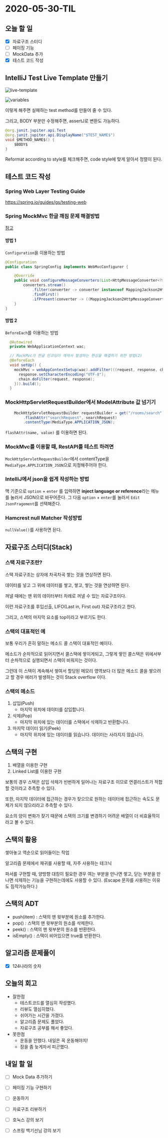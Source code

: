 # 2020-05-30-TIL

## 오늘 할 일

- [x] 자료구조 스터디
- [ ] 페이징 기능
- [ ] MockData 추가
- [x] 테스트 코드 작성

## IntelliJ Test Live Template 만들기

![live-template](https://i.imgur.com/sUWpdYj.png)

![variables](https://i.imgur.com/5eCmpAi.png)

이렇게 해주면 실패하는 test method를 만들어 줄 수 있다.

그리고, BODY 부분만 수정해주면, assertJ로 변환도 가능하다.

```java
@org.junit.jupiter.api.Test
@org.junit.jupiter.api.DisplayName("$TEST_NAME$")
void $METHOD_NAME$() {
    $BODY$
}
```

Reformat according to style를 체크해주면, code style에 맞게 알아서 정렬이 된다.

## 테스트 코드 작성

### Spring Web Layer Testing Guide

https://spring.io/guides/gs/testing-web

### Spring MockMvc 한글 깨짐 문제 해결방법

[참고](https://stackoverflow.com/questions/58525387/mockmvc-no-longer-handles-utf-8-characters-with-spring-boot-2-2-0-release)

#### 방법 1

`Configuration`을 이용하는 방법

```java
@Configuration
public class SpringConfig implements WebMvcConfigurer {

    @Override
    public void configureMessageConverters(List<HttpMessageConverter<?>> converters) {
        converters.stream()
            .filter(converter -> converter instanceof MappingJackson2HttpMessageConverter)
            .findFirst()
            .ifPresent(converter -> ((MappingJackson2HttpMessageConverter) converter).setDefaultCharset(UTF_8));
    }
}
```

#### 방법 2

`BeforeEach`를 이용하는 방법

```java
  @Autowired
  private WebApplicationContext wac;

  // MockMvc가 한글 인코딩이 깨져서 발생하는 현상을 해결하기 위한 방법(2)
  @BeforeEach
  void setUp() {
    mockMvc = webAppContextSetup(wac).addFilter(((request, response, chain) -> {
      response.setCharacterEncoding("UTF-8");
      chain.doFilter(request, response);
    })).build();
  }
```

### MockHttpServletRequestBuilder에서 ModelAttribute 값 넘기기

```java
    MockHttpServletRequestBuilder requestBuilder = get("/rooms/search")
        .flashAttr("searchRequest", searchRequest)
        .contentType(MediaType.APPLICATION_JSON);
```

`flashAttr(name, value)` 를 이용하면 된다. 

### MockMvc를 이용할 때, RestAPI를 테스트 하려면

`MockHttpServletRequestBuilder`에서 contentType을 `MediaType.APPLICATION_JSON`으로 지정해주어야 한다.

### IntelliJ에서 json을 쉽게 작성하는 방법

맥 기준으로 `option` + `enter` 를 입력하면 **inject language or reference**라는 메뉴를 눌러서 JSON으로 바꾸어준다. 그 다음 `option` + `enter`를 눌러서 `Edit JsonFragement`를 선택해준다.

### Hamcrest null Matcher 작성방법

`nullValue()`를 사용하면 된다.

## 자료구조 스터디(Stack)

### 스택 자료구조란?

스택 자료구조는 상자에 차곡차곡 쌓는 것을 연상하면 된다.

데이터를 넣고 그 위에 데이터를 쌓고, 쌓고, 쌓는 것을 연상하면 된다.

꺼낼 때에는 맨 위의 데이터부터 차례로 꺼낼 수 있는 자료구조이다.

이런 자료구조를 후입선출, LIFO(Last in, First out) 자료구조라고 한다.

그리고, 스택의 마지막 요소를 top이라고 부르기도 한다.

### 스택의 대표적인 예

보통 우리가 흔히 말하는 메소드 콜 스택이 대표적인 예이다.

메소드가 순차적으로 읽어지면서 콜스택에 쌓이게되고, 그렇게 쌓인 콜스택은 위에서부터 순차적으로 실행되면서 스택이 비워지는 것이다.

그런데 이 스택이 계속해서 쌓여서 할당된 메모리 영역보다 더 많은 메소드 콜을 쌓으려고 할 경우 에러가 발생하는 것이 Stack overflow 이다.

### 스택의 메소드

1. 삽입(Push)
   - 마지막 위치에 데이터를 삽입합니다.
2. 삭제(Pop)
   - 마지막 위치에 있는 데이터를 스택에서 삭제하고 반환합니다.
3. 마지막 데이터 읽기(Peek)
   - 마지막 위치에 있는 데이터를 읽습니다. 데이터는 사라지지 않습니다.

## 스택의 구현

1. 배열을 이용한 구현
2. Linked List를 이용한 구현

보통의 경우 스택은 삽입 삭제가 빈번하게 일어나는 자료구조 이므로 연결리스트가 적합할 것이라고 추측할 수 있다.

또한, 마지막 데이터에 접근하는 경우가 잦으므로 원하는 데이터에 접근하는 속도도 문제가 되지 않으리라고 추측할 수 있다.

요소의 양이 변화가 잦기 때문에 스택의 크기를 변경하기 어려운 배열이 더 비효율적이라고 볼 수 있다.

## 스택의 활용

쌓아놓고 역순으로 읽어들이는 작업

알고리즘 문제에서 재귀를 사용할 때, 자주 사용하는 테크닉

파서를 구현할 때, 양방향 대칭이 필요한 경우 여는 부분을 만나면 쌓고, 닫는 부분을 만나면 삭제하는 기능을 구현하는데에도 사용할 수 있다. (Escape 문자를 사용하는 이유도 짐작가능하다.)

## 스택의 ADT

- push(item) : 스택의 맨 윗부분에 원소를 추가한다.
- pop() : 스택의 맨 윗부분의 원소를 삭제한다.
- peek() : 스택의 맨 윗부분의 원소를 반환한다.
- isEmpty() : 스택이 비어있으면 true를 반환한다.

## 알고리즘 문제풀이

- [x] 124나라의 숫자

## 오늘의 회고

- 잘한점
  - 테스트코드를 열심히 작성했다.
  - 리뷰도 열심히했다.
  - 쉬어가는 시간을 가졌다.
  - 알고리즘 문제도 풀었다.
  - 자료구조 공부를 해서 좋았다.
- 못한점
  - 운동을 안했다. 내일은 꼭 운동해야지!
  - 잠을 좀 늦게자서 피곤했다.

## 내일 할 일

- [ ] Mock Data 추가하기
- [ ] 페이징 기능 구현하기
- [ ] 운동하기
- [ ] 자료구조 리뷰하기
- [ ] 호눅스 강의 보기
- [ ] 스프링 백기선님 강의 보기



